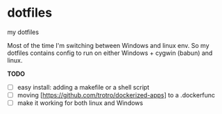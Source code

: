 # dotfiles
my dotfiles

Most of the time I'm switching between Windows and linux env.
So my dotfiles contains config to run on either Windows + cygwin (babun) and linux.

**TODO**
- [ ] easy install: adding a makefile or a shell script
- [ ] moving [https://github.com/trotro/dockerized-apps] to a .dockerfunc
 - [ ] make it working for both linux and Windows
